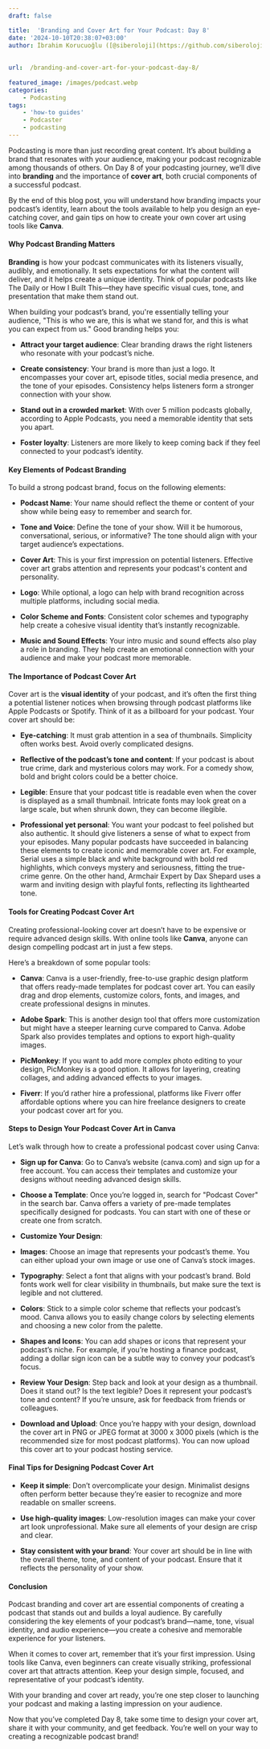 ```yaml
---
draft: false

title:  'Branding and Cover Art for Your Podcast: Day 8'
date: '2024-10-10T20:38:07+03:00'
author: İbrahim Korucuoğlu ([@siberoloji](https://github.com/siberoloji))
 
 
url:  /branding-and-cover-art-for-your-podcast-day-8/
 
featured_image: /images/podcast.webp
categories:
    - Podcasting
tags:
    - 'how-to guides'
    - Podcaster
    - podcasting
---
```

Podcasting is more than just recording great content. It’s about building a brand that resonates with your audience, making your podcast recognizable among thousands of others. On Day 8 of your podcasting journey, we’ll dive into **branding** and the importance of **cover art**, both crucial components of a successful podcast.

By the end of this blog post, you will understand how branding impacts your podcast’s identity, learn about the tools available to help you design an eye-catching cover, and gain tips on how to create your own cover art using tools like **Canva**.
#### Why Podcast Branding Matters

**Branding** is how your podcast communicates with its listeners visually, audibly, and emotionally. It sets expectations for what the content will deliver, and it helps create a unique identity. Think of popular podcasts like The Daily or How I Built This—they have specific visual cues, tone, and presentation that make them stand out.

When building your podcast’s brand, you're essentially telling your audience, "This is who we are, this is what we stand for, and this is what you can expect from us." Good branding helps you:
* **Attract your target audience**: Clear branding draws the right listeners who resonate with your podcast’s niche.

* **Create consistency**: Your brand is more than just a logo. It encompasses your cover art, episode titles, social media presence, and the tone of your episodes. Consistency helps listeners form a stronger connection with your show.

* **Stand out in a crowded market**: With over 5 million podcasts globally, according to Apple Podcasts, you need a memorable identity that sets you apart.

* **Foster loyalty**: Listeners are more likely to keep coming back if they feel connected to your podcast’s identity.

#### Key Elements of Podcast Branding

To build a strong podcast brand, focus on the following elements:
* **Podcast Name**: Your name should reflect the theme or content of your show while being easy to remember and search for.

* **Tone and Voice**: Define the tone of your show. Will it be humorous, conversational, serious, or informative? The tone should align with your target audience’s expectations.

* **Cover Art**: This is your first impression on potential listeners. Effective cover art grabs attention and represents your podcast's content and personality.

* **Logo**: While optional, a logo can help with brand recognition across multiple platforms, including social media.

* **Color Scheme and Fonts**: Consistent color schemes and typography help create a cohesive visual identity that’s instantly recognizable.

* **Music and Sound Effects**: Your intro music and sound effects also play a role in branding. They help create an emotional connection with your audience and make your podcast more memorable.

#### The Importance of Podcast Cover Art

Cover art is the **visual identity** of your podcast, and it’s often the first thing a potential listener notices when browsing through podcast platforms like Apple Podcasts or Spotify. Think of it as a billboard for your podcast. Your cover art should be:
* **Eye-catching**: It must grab attention in a sea of thumbnails. Simplicity often works best. Avoid overly complicated designs.

* **Reflective of the podcast’s tone and content**: If your podcast is about true crime, dark and mysterious colors may work. For a comedy show, bold and bright colors could be a better choice.

* **Legible**: Ensure that your podcast title is readable even when the cover is displayed as a small thumbnail. Intricate fonts may look great on a large scale, but when shrunk down, they can become illegible.

* **Professional yet personal**: You want your podcast to feel polished but also authentic. It should give listeners a sense of what to expect from your episodes.
Many popular podcasts have succeeded in balancing these elements to create iconic and memorable cover art. For example, Serial uses a simple black and white background with bold red highlights, which conveys mystery and seriousness, fitting the true-crime genre. On the other hand, Armchair Expert by Dax Shepard uses a warm and inviting design with playful fonts, reflecting its lighthearted tone.
#### Tools for Creating Podcast Cover Art

Creating professional-looking cover art doesn’t have to be expensive or require advanced design skills. With online tools like **Canva**, anyone can design compelling podcast art in just a few steps.

Here’s a breakdown of some popular tools:
* **Canva**: Canva is a user-friendly, free-to-use graphic design platform that offers ready-made templates for podcast cover art. You can easily drag and drop elements, customize colors, fonts, and images, and create professional designs in minutes.

* **Adobe Spark**: This is another design tool that offers more customization but might have a steeper learning curve compared to Canva. Adobe Spark also provides templates and options to export high-quality images.

* **PicMonkey**: If you want to add more complex photo editing to your design, PicMonkey is a good option. It allows for layering, creating collages, and adding advanced effects to your images.

* **Fiverr**: If you’d rather hire a professional, platforms like Fiverr offer affordable options where you can hire freelance designers to create your podcast cover art for you.

#### Steps to Design Your Podcast Cover Art in Canva

Let’s walk through how to create a professional podcast cover using Canva:
* **Sign up for Canva**: Go to Canva’s website (canva.com) and sign up for a free account. You can access their templates and customize your designs without needing advanced design skills.

* **Choose a Template**: Once you’re logged in, search for "Podcast Cover" in the search bar. Canva offers a variety of pre-made templates specifically designed for podcasts. You can start with one of these or create one from scratch.

* **Customize Your Design**:

* **Images**: Choose an image that represents your podcast’s theme. You can either upload your own image or use one of Canva’s stock images.

* **Typography**: Select a font that aligns with your podcast’s brand. Bold fonts work well for clear visibility in thumbnails, but make sure the text is legible and not cluttered.

* **Colors**: Stick to a simple color scheme that reflects your podcast’s mood. Canva allows you to easily change colors by selecting elements and choosing a new color from the palette.

* **Shapes and Icons**: You can add shapes or icons that represent your podcast’s niche. For example, if you’re hosting a finance podcast, adding a dollar sign icon can be a subtle way to convey your podcast’s focus.

* **Review Your Design**: Step back and look at your design as a thumbnail. Does it stand out? Is the text legible? Does it represent your podcast’s tone and content? If you’re unsure, ask for feedback from friends or colleagues.

* **Download and Upload**: Once you’re happy with your design, download the cover art in PNG or JPEG format at 3000 x 3000 pixels (which is the recommended size for most podcast platforms). You can now upload this cover art to your podcast hosting service.

#### Final Tips for Designing Podcast Cover Art
* **Keep it simple**: Don’t overcomplicate your design. Minimalist designs often perform better because they’re easier to recognize and more readable on smaller screens.

* **Use high-quality images**: Low-resolution images can make your cover art look unprofessional. Make sure all elements of your design are crisp and clear.

* **Stay consistent with your brand**: Your cover art should be in line with the overall theme, tone, and content of your podcast. Ensure that it reflects the personality of your show.

#### Conclusion

Podcast branding and cover art are essential components of creating a podcast that stands out and builds a loyal audience. By carefully considering the key elements of your podcast’s brand—name, tone, visual identity, and audio experience—you create a cohesive and memorable experience for your listeners.

When it comes to cover art, remember that it’s your first impression. Using tools like Canva, even beginners can create visually striking, professional cover art that attracts attention. Keep your design simple, focused, and representative of your podcast’s identity.

With your branding and cover art ready, you’re one step closer to launching your podcast and making a lasting impression on your audience.

Now that you’ve completed Day 8, take some time to design your cover art, share it with your community, and get feedback. You’re well on your way to creating a recognizable podcast brand!
